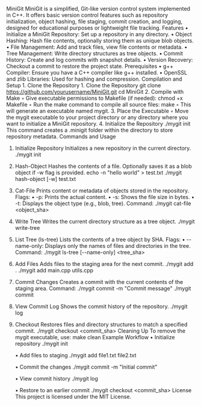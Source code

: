 ﻿MiniGit
MiniGit is a simplified, Git-like version control system implemented in C++. It offers basic version control features such as repository initialization, object hashing, file staging, commit creation, and logging, designed for educational purposes or lightweight file tracking.
Features
    • Initialize a MiniGit Repository: Set up a repository in any directory.
    • Object Hashing: Hash file contents, optionally storing them as unique blob objects.
    • File Management: Add and track files, view file contents or metadata.
    • Tree Management: Write directory structures as tree objects.
    • Commit History: Create and log commits with snapshot details.
    • Version Recovery: Checkout a commit to restore the project state.
Prerequisites
    • g++ Compiler: Ensure you have a C++ compiler like g++ installed.
    • OpenSSL and zlib Libraries: Used for hashing and compression.
Compilation and Setup
    1. Clone the Repository
    1. Clone the Repository
       git clone https://github.com/yourusername/MiniGit.git
       cd MiniGit
    2. Compile with Make
        ◦ Give executable permissions to Makefile (if needed):
          chmod +x Makefile
        ◦ Run the make command to compile all source files:
          make
        ◦ This will generate an executable named mygit.
    3. Place the Executable
        ◦ Move the mygit executable to your project directory or any directory where you want to initialize a MiniGit repository.
    4. Initialize the Repository
       ./mygit init
       This command creates a .minigit folder within the directory to store repository metadata.
Commands and Usage
1. Initialize Repository
Initializes a new repository in the current directory.
./mygit init
2. Hash-Object
Hashes the contents of a file. Optionally saves it as a blob object if -w flag is provided.
echo -n "hello world" > test.txt
./mygit hash-object [-w] test.txt
3. Cat-File
Prints content or metadata of objects stored in the repository.
Flags:
    • -p: Prints the actual content.
    • -s: Shows the file size in bytes.
    • -t: Displays the object type (e.g., blob, tree).
Command:
./mygit cat-file <flag> <object_sha>
4. Write Tree
Writes the current directory structure as a tree object.
./mygit write-tree
5. List Tree (ls-tree)
Lists the contents of a tree object by SHA.
Flags:
    • --name-only: Displays only the names of files and directories in the tree.
Command:
./mygit ls-tree [--name-only] <tree_sha>
6. Add Files
Adds files to the staging area for the next commit.
./mygit add .
./mygit add main.cpp utils.cpp
7. Commit Changes
Creates a commit with the current contents of the staging area.
Command:
./mygit commit -m "Commit message"
./mygit commit
8. View Commit Log
Shows the commit history of the repository.
./mygit log
9. Checkout
Restores files and directory structures to match a specified commit.
./mygit checkout <commit_sha>
Cleaning Up
To remove the mygit executable, use:
make clean
Example Workflow
    • Initialize repository
      ./mygit init
      
    • Add files to staging
      ./mygit add file1.txt file2.txt
      
    • Commit the changes
      ./mygit commit -m "Initial commit"
      
    • View commit history
      ./mygit log
      
    • Restore to an earlier commit
      ./mygit checkout <commit_sha>
License
This project is licensed under the MIT License.

